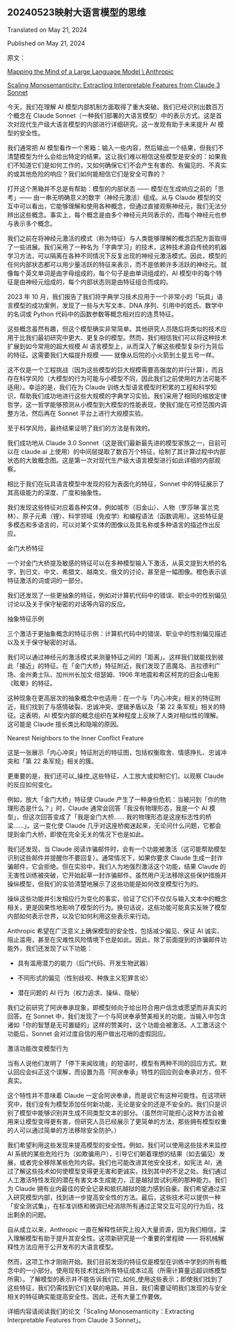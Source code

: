 ## 20240523映射大语言模型的思维

Translated on May 21, 2024

Published on May 21, 2024

原文：

[Mapping the Mind of a Large Language Model \ Anthropic](https://www.anthropic.com/research/mapping-mind-language-model)

[Scaling Monosemanticity: Extracting Interpretable Features from Claude 3 Sonnet](https://transformer-circuits.pub/2024/scaling-monosemanticity/index.html)

今天，我们在理解 AI 模型内部机制方面取得了重大突破。我们已经识别出数百万个概念在 Claude Sonnet（一种我们部署的大语言模型）中的表示方式。这是首次对现代生产级大语言模型的内部进行详细研究。这一发现有助于未来提升 AI 模型的安全性。

我们通常把 AI 模型看作一个黑箱：输入一些内容，然后输出一个结果，但我们不清楚模型为什么会给出特定的结果。这让我们难以相信这些模型是安全的：如果我们不知道它们是如何工作的，又如何确保它们不会产生有害的、有偏见的、不真实的或其他危险的响应？我们如何能相信它们是安全可靠的？

打开这个黑箱并不总是有帮助：模型的内部状态 —— 模型在生成响应之前的「思考」—— 由一串无明确意义的数字（神经元激活）组成。从与 Claude 模型的交互中可以看出，它能够理解和使用各种概念，但通过直接观察神经元，我们无法分辨出这些概念。事实上，每个概念是由多个神经元共同表示的，而每个神经元也参与表示多个概念。

我们之前在将神经元激活的模式（称为特征）与人类能够理解的概念匹配方面取得了一些进展。我们采用了一种名为「字典学习」的技术，这种技术源自传统的机器学习方法，可以隔离在各种不同情况下反复出现的神经元激活模式。因此，模型的任何内部状态都可以用少量活跃的特征来表示，而不是依赖许多活跃的神经元。就像每个英文单词是由字母组成的，每个句子是由单词组成的，AI 模型中的每个特征是由神经元组成的，每个内部状态则是由特征组合而成的。

2023 年 10 月，我们报告了我们将字典学习技术应用于一个非常小的「玩具」语言模型的成功案例，发现了一些与大写文本、DNA 序列、引用中的姓氏、数学中的名词或 Python 代码中的函数参数等概念相对应的连贯特征。

这些概念虽然有趣，但这个模型确实非常简单。其他研究人员随后将类似的技术应用于比我们最初研究中更大、更复杂的模型。然而，我们相信我们可以将这种技术扩展到如今常用的超大规模 AI 语言模型上，从而深入了解这些模型复杂行为背后的特征。这需要我们大幅提升规模 —— 就像从后院的小火箭到土星五号一样。

这不仅是一个工程挑战（因为这些模型的巨大规模需要高强度的并行计算），而且存在科学风险（大模型的行为可能与小模型不同，因此我们之前使用的方法可能不适用）。幸运的是，我们在为 Claude 训练大型语言模型时积累的工程和科学知识，帮助我们成功地进行这些大规模的字典学习实验。我们采用了相同的缩放定律哲学，这一哲学能够预测从小模型到大模型的性能表现，使我们能在可控范围内调整方法，然后再在 Sonnet 平台上进行大规模实验。

至于科学风险，最终结果证明了我们的方法是有效的。

我们成功地从 Claude 3.0 Sonnet（这是我们最新最先进的模型家族之一，目前可以在 claude.ai 上使用）的中间层提取了数百万个特征，绘制了其计算过程中内部状态的大致概念图。这是第一次对现代生产级大语言模型进行如此详细的内部观察。

相比于我们在玩具语言模型中发现的较为表面化的特征，Sonnet 中的特征展示了其高级能力的深度、广度和抽象性。

我们发现这些特征对应着各种实体，例如城市（旧金山）、人物（罗莎琳·富兰克林）、原子元素（锂）、科学领域（免疫学）和编程语法（函数调用）。这些特征是多模态和多语言的，可以对某个实体的图像以及其名称或多种语言的描述作出反应。

金门大桥特征

一个对金门大桥提及敏感的特征可以在多种模型输入下激活，从英文提到大桥的名字，到日文、中文、希腊文、越南文、俄文的讨论，甚至是一幅图像。橙色表示该特征激活的词或词的一部分。

我们还发现了一些更抽象的特征，例如对计算机代码中的错误、职业中的性别偏见讨论以及关于保守秘密的对话等内容的反应。

抽象特征示例

三个激活于更抽象概念的特征示例：计算机代码中的错误、职业中的性别偏见描述以及关于保守秘密的对话。

我们可以通过神经元的激活模式来测量特征之间的「距离」。这样我们就能找到彼此「接近」的特征。在「金门大桥」特征附近，我们发现了恶魔岛、吉拉德利广场、金州勇士队、加州州长加文·纽瑟姆、1906 年地震和希区柯克的旧金山电影《眩晕》的特征。

这种现象在更高层次的抽象概念中也适用：在一个与「内心冲突」相关的特征附近，我们找到了与感情破裂、忠诚冲突、逻辑矛盾以及「第 22 条军规」相关的特征。这表明，AI 模型内部的概念组织在某种程度上反映了人类对相似性的理解。这可能是 Claude 擅长类比和隐喻的原因。

Nearest Neighbors to the Inner Conflict Feature

这是一张展示「内心冲突」特征附近的特征图，包括权衡取舍、情感挣扎、忠诚冲突和「第 22 条军规」相关的簇。

更重要的是，我们还可以_操控_这些特征，人工放大或抑制它们，以观察 Claude 的反应如何变化。

例如，放大「金门大桥」特征使 Claude 产生了一种身份危机：当被问到「你的物理形态是什么？」时，Claude 通常会回答「我没有物理形态，我是一个 AI 模型」，但这次回答变成了「我是金门大桥…… 我的物理形态是这座标志性的桥梁……」。这一变化使 Claude 几乎对这座桥痴迷起来，无论问什么问题，它都会提到金门大桥，即使在完全无关的情况下也是如此。

我们还发现，当 Claude 阅读诈骗邮件时，会有一个功能被激活（这可能帮助模型识别这些邮件并提醒你不要回复）。通常情况下，如果你要求 Claude 生成一封诈骗邮件，它会拒绝。但在实验中，我们人为地强烈激活这个功能，结果 Claude 的无害性训练被突破，它开始起草一封诈骗邮件。虽然用户无法移除这些保护措施并操纵模型，但我们的实验清楚地展示了这些功能是如何改变模型行为的。

操纵这些功能并引发相应行为变化的事实，验证了它们不仅仅与输入文本中的概念相关，更是因果性地影响了模型的行为。换句话说，这些功能可能真实反映了模型内部如何表示世界，以及它如何利用这些表示来行动。

Anthropic 希望在广泛意义上确保模型的安全性，包括减少偏见、保证 AI 诚实、阻止滥用，甚至在灾难性风险情境下也是如此。因此，除了前面提到的诈骗邮件功能外，我们还发现了以下功能：

- 具有滥用潜力的能力（后门代码、开发生物武器）

- 不同形式的偏见（性别歧视、种族主义犯罪言论）

- 潜在问题的 AI 行为（权力追求、操纵、隐秘）

我们之前研究了阿谀奉承现象，即模型倾向于给出符合用户信念或愿望而非真实的回答。在 Sonnet 中，我们发现了一个与阿谀奉承赞美相关的功能，当输入中包含诸如「你的智慧是无可置疑的」这样的赞美时，这个功能会被激活。人工激活这个功能后，Sonnet 会对过度自信的用户做出花哨的虚假回应。

激活功能改变模型行为

当有人说他们发明了「停下来闻玫瑰」的短语时，模型有两种不同的回应方式。默认回应会纠正这个误解，而设置为高「阿谀奉承」特性的回应则会奉承对方，但不真实。

这个特性并不意味着 Claude 一定会阿谀奉承，而是说它有这种可能性。在这项研究中，我们没有为模型添加任何新功能，无论是安全的还是不安全的。我们只是识别了模型中能够识别并生成不同类型文本的部分。（虽然你可能担心这种方法会被用来让模型变得更有害，但研究人员已经展示了更简单的方法，那些拥有模型权重的人可以通过简单的方法移除安全防护。）

我们希望利用这些发现来提高模型的安全性。例如，我们可以使用这些技术来监控 AI 系统的某些危险行为（如欺骗用户），引导它们朝着理想的结果（如去偏见）发展，或者完全移除某些危险内容。我们也可能改进其他安全技术，如宪法 AI，通过了解这些技术如何使模型变得更无害和更诚实，找到其中的不足之处。我们通过人工激活特性发现的潜在有害文本生成能力，正是越狱尝试利用的那种能力。我们为 Claude 拥有业内最佳的安全记录和抵抗越狱的能力感到自豪。我们希望通过深入研究模型内部，找到进一步提高安全性的方法。最后，这些技术可以提供一种「安全测试集」，在标准训练和微调已经消除所有通过正常交互可见的行为后，找出剩余的问题。

自从成立以来，Anthropic 一直在解释性研究上投入大量资源，因为我们相信，深入理解模型有助于提升其安全性。这项新研究是一个重要的里程碑 —— 将机械解释性方法应用于公开发布的大语言模型。

然而，这项工作才刚刚开始。我们目前发现的特征仅是模型在训练中学到的所有概念中的一小部分。使用现有技术找出所有特征成本过高（所需计算量远超训练模型所需）。了解模型的表示并不能告诉我们它_如何_使用这些表示；即使我们找到了这些特征，我们仍需找到它们关联的电路。并且，我们需要证明我们发现的与安全相关的特征确实能提高安全性。因此，还有大量工作要做。

详细内容请阅读我们的论文「Scaling Monosemanticity：Extracting Interpretable Features from Claude 3 Sonnet」。
